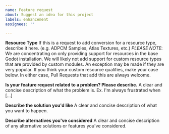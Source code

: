```yaml
---
name: Feature request
about: Suggest an idea for this project
labels: enhancement
assignees: ''

---
```


**Resource Type**
If this is a request to add conversion for a resource type, describe it here. (e.g. ADPCM Samples, Atlas Textures, etc.)
*PLEASE NOTE*: We are concentrating on only providing support for resources in the base Godot installation. We will likely not add support for custom resource types that are provided by custom modules. An exception may be made if they are very popular. If you think your custom resource qualifies, make your case below. In either case, Pull Requests that add this are always welcome.

**Is your feature request related to a problem? Please describe.**
A clear and concise description of what the problem is. Ex. I'm always frustrated when [...]

**Describe the solution you'd like**
A clear and concise description of what you want to happen.

**Describe alternatives you've considered**
A clear and concise description of any alternative solutions or features you've considered.
